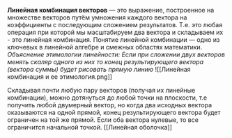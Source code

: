 **Линейная комбинация векторов** — это выражение, построенное на множестве векторов путём умножения каждого вектора на коэффициенты с последующим сложением результатов. Т.е. это любая операция при которой мы масштабируем два вектора и складываем их - это линейная комбинация.
Понятие линейной комбинации — одно из ключевых в линейной алгебре и смежных областях математики.
*Объяснение этимологии линейности: Если при сложении двух векторов менять скаляр одного из них то конец результирующего вектора (вектора суммы) будет рисовать прямую линию*
![[Линейная комбинация и ее этимология.png]]

Складывая почти любую пару векторов (получая их линейные комбинации), можно дотянуться до любой точки на плоскости, т.е получить любой двумерный вектор, но когда два исходных вектора оказываются на одной прямой, конец результирующего вектора будет ограничен на той же прямой. Если оба вектора нулевые, то все ограничится начальной точкой.
[[Линейная оболочка]]